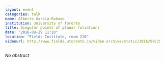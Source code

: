 ```yaml
---
layout: event
categories: talk
name: Alberto García-Raboso
institution: University of Toronto
title: Singular points of planar foliations
date: "2016-09-29 11:10"
location: "Fields Institute, room 210"
videourl: http://www.fields.utoronto.ca/video-archive/static/2016/09/1511-16167/mergedvideo.ogv
---
```

*No abstract*
